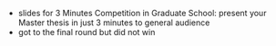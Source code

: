 - slides for 3 Minutes Competition in Graduate School: present your Master thesis in just 3 minutes to general audience
- got to the final round but did not win
